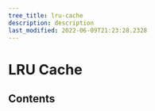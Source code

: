 ```yaml
---
tree_title: lru-cache
description: description
last_modified: 2022-06-09T21:23:28.2328
---
```


# LRU Cache

## Contents
